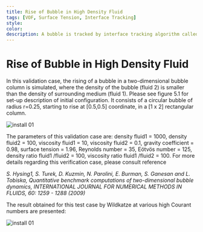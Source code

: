 ```yaml
---
title: Rise of Bubble in High Density Fluid
tags: [VOF, Surface Tension, Interface Tracking]
style: 
color: 
description: A bubble is tracked by interface tracking algorithm called MaxGBCA. 
---
```


# Rise of Bubble in High Density Fluid

In this validation case, the rising of a bubble in a two-dimensional bubble column is simulated, where the density of the bubble (fluid 2) is smaller than the density of surrounding medium (fluid 1). Please see figure 5.1 for set-up description of initial configuration. It consists of a circular bubble of radius r=0.25, starting to rise at [0.5,0.5] coordinate, in a [1 x 2] rectangular column.


![install 01](https://live.staticflickr.com/65535/51911426504_c4924ec632_c.jpg)

The parameters of this validation case are: density fluid1 = 1000, density fluid2 = 100, viscosity fluid1 = 10, viscosity fluid2 = 0.1, gravity coefficient = 0.98, surface tension = 1.96, Reynolds number = 35, Eötvös number = 125, density ratio fluid1 /fluid2 = 100, viscosity ratio fluid1 /fluid2 = 100. For more details regarding this verification case, please consult reference



*S. Hysing1, S. Turek, D. Kuzmin, N. Parolini, E. Burman, S. Ganesan and L. Tobiska, Quantitative benchmark computations of two-dimensional bubble dynamics, INTERNATIONAL JOURNAL FOR NUMERICAL METHODS IN FLUIDS, 60: 1259 - 1288 (2009)* 


The result obtained for this test case by Wildkatze at various high Courant numbers are presented:

![install 01](https://live.staticflickr.com/65535/51911208218_575063a4ed_b.jpg)
